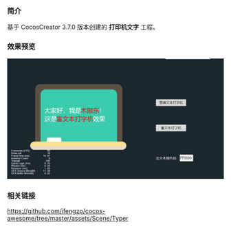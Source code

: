 ### 简介
基于 CocosCreator 3.7.0 版本创建的 **打印机文字** 工程。

### 效果预览
![image](../../../gif/202201/2022012055.gif)

### 相关链接
https://github.com/ifengzp/cocos-awesome/tree/master/assets/Scene/Typer